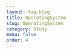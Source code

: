 ```yaml
---
layout: tag-blog
title: OperatingSystem
slug: OperatingSystem
category: Study
menu: false
order: 4
---
```

